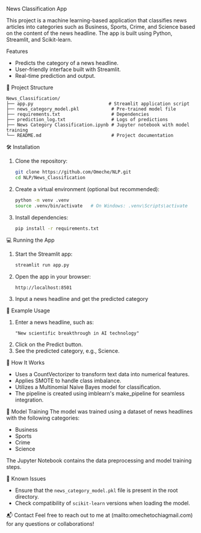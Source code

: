 
News Classification App 

This project is a machine learning-based application that classifies news articles into categories such as Business, Sports, Crime, and Science based on the content of the news headline. The app is built using Python, Streamlit, and Scikit-learn.

Features
- Predicts the category of a news headline.
- User-friendly interface built with Streamlit.
- Real-time prediction and output.


📂 Project Structure
```
News_Classification/
├── app.py                            # Streamlit application script
├── news_category_model.pkl            # Pre-trained model file
├── requirements.txt                   # Dependencies
├── prediction_log.txt                 # Logs of predictions
├── News Category Classification.ipynb # Jupyter notebook with model training
└── README.md                          # Project documentation
```

🛠️ Installation

1. Clone the repository:
   ```bash
   git clone https://github.com/Omeche/NLP.git
   cd NLP/News_Classification
   ```
2. Create a virtual environment (optional but recommended):
   ```bash
   python -m venv .venv
   source .venv/bin/activate   # On Windows: .venv\Scripts\activate
   ```
3. Install dependencies:
   ```bash
   pip install -r requirements.txt
   ```

💻 Running the App

1. Start the Streamlit app:
   ```bash
   streamlit run app.py
   ```
2. Open the app in your browser:
   ```
   http://localhost:8501
   ```
3. Input a news headline and get the predicted category

📝 Example Usage
1. Enter a news headline, such as:
   ```
   "New scientific breakthrough in AI technology"
   ```
2. Click on the Predict button.
3. See the predicted category, e.g., Science.


🤔 How It Works
- Uses a CountVectorizer to transform text data into numerical features.
- Applies SMOTE to handle class imbalance.
- Utilizes a Multinomial Naive Bayes model for classification.
- The pipeline is created using imblearn's make_pipeline for seamless integration.


📝 Model Training
The model was trained using a dataset of news headlines with the following categories:
- Business
- Sports
- Crime
- Science

The Jupyter Notebook contains the data preprocessing and model training steps.


🛑 Known Issues
- Ensure that the `news_category_model.pkl` file is present in the root directory.
- Check compatibility of `scikit-learn` versions when loading the model.

📬 Contact
Feel free to reach out to me at (mailto:omechetochiagmail.com) for any questions or collaborations!


